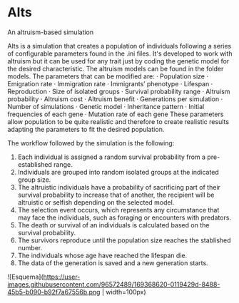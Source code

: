# Alts
An altruism-based simulation

Alts is a simulation that creates a population of individuals following a series of configurable parameters found in the .ini files. It's developed to work with altruism but it can be used for any trait just by coding the genetic model for the desired characteristic. The altruism models can be found in the folder models. The parameters that can be modified are:
· Population size
· Emigration rate
· Immigration rate
· Immigrants’ phenotype
· Lifespan
· Reproduction
· Size of isolated groups
· Survival probability range
· Altruism probability
· Altruism cost
· Altruism benefit
· Generations per simulation
· Number of simulations
· Genetic model
· Inheritance pattern
· Initial frequencies of each gene
· Mutation rate of each gene
These parameters allow population to be quite realistic and therefore to create realistic results adapting the parameters to fit the desired population.

The workflow followed by the simulation is the following:
1. Each individual is assigned a random survival probability from a pre-established range.
2. Individuals are  grouped into random isolated groups at the indicated group size.
3. The altruistic individuals have a probability of sacrificing part of their survival probability to increase that of another, the recipient will be altruistic or selfish depending on the selected model.
4. The selection event occurs, which represents any circumstance that may face the individuals, such as foraging or encounters with predators.
5. The death or survival of an individuals is calculated based on the survival probability.
6. The survivors reproduce until the population size reaches the stablished number.
7. The individuals whose age have reached the lifespan die.
8. The data of the generation is saved and a new generation starts.

![Esquema](https://user-images.githubusercontent.com/96572489/169368620-0119429d-8488-45b5-b090-b92f7a67556b.png | width=100px)



